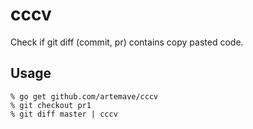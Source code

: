cccv
====

Check if git diff (commit, pr) contains copy pasted code.

## Usage

```
% go get github.com/artemave/cccv
% git checkout pr1
% git diff master | cccv
